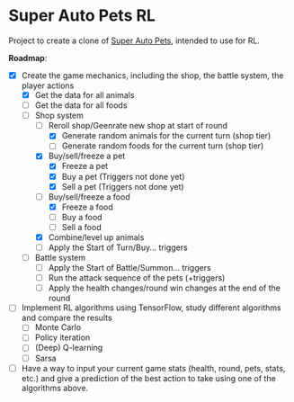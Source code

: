 # Super Auto Pets RL

Project to create a clone of [Super Auto Pets](https://teamwoodgames.com/), intended to use for RL.

**Roadmap**:

- [x] Create the game mechanics, including the shop, the battle system, the player actions
  - [x] Get the data for all animals
  - [ ] Get the data for all foods
  - [ ] Shop system
    - [ ] Reroll shop/Geenrate new shop at start of round
      - [x] Generate random animals for the current turn (shop tier)
      - [ ] Generate random foods for the current turn (shop tier)
    - [x] Buy/sell/freeze a pet
      - [x] Freeze a pet
      - [x] Buy a pet (Triggers not done yet)
      - [x] Sell a pet (Triggers not done yet)
    - [ ] Buy/sell/freeze a food
      - [x] Freeze a food
      - [ ] Buy a food
      - [ ] Sell a food
    - [x] Combine/level up animals
    - [ ] Apply the Start of Turn/Buy... triggers
  - [ ] Battle system
    - [ ] Apply the Start of Battle/Summon... triggers
    - [ ] Run the attack sequence of the pets (+triggers)
    - [ ] Apply the health changes/round win changes at the end of the round

- [ ] Implement RL algorithms using TensorFlow, study different algorithms and compare the results
  - [ ] Monte Carlo
  - [ ] Policy iteration
  - [ ] (Deep) Q-learning
  - [ ] Sarsa

- [ ] Have a way to input your current game stats (health, round, pets, stats, etc.) and give a prediction of the best action to take using one of the algorithms above.
